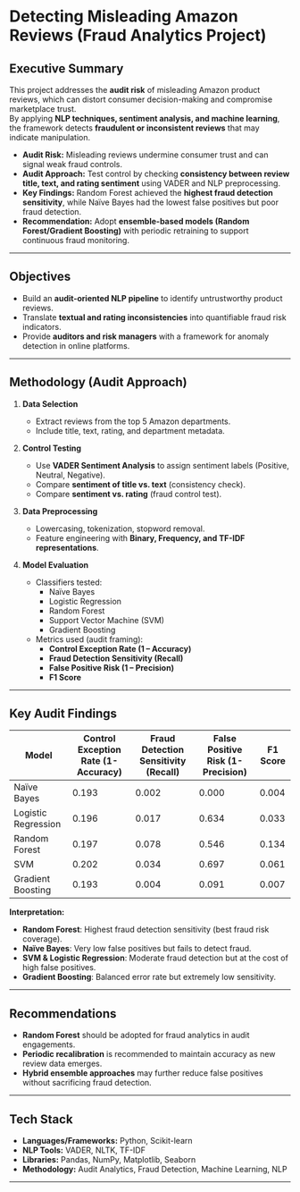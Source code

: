 # Detecting Misleading Amazon Reviews (Fraud Analytics Project)

## Executive Summary
This project addresses the **audit risk** of misleading Amazon product reviews, which can distort consumer decision-making and compromise marketplace trust.  
By applying **NLP techniques, sentiment analysis, and machine learning**, the framework detects **fraudulent or inconsistent reviews** that may indicate manipulation.

- **Audit Risk:** Misleading reviews undermine consumer trust and can signal weak fraud controls.  
- **Audit Approach:** Test control by checking **consistency between review title, text, and rating sentiment** using VADER and NLP preprocessing.  
- **Key Findings:** Random Forest achieved the **highest fraud detection sensitivity**, while Naïve Bayes had the lowest false positives but poor fraud detection.  
- **Recommendation:** Adopt **ensemble-based models (Random Forest/Gradient Boosting)** with periodic retraining to support continuous fraud monitoring.  

---

## Objectives
- Build an **audit-oriented NLP pipeline** to identify untrustworthy product reviews.  
- Translate **textual and rating inconsistencies** into quantifiable fraud risk indicators.  
- Provide **auditors and risk managers** with a framework for anomaly detection in online platforms.  

---

## Methodology (Audit Approach)
1. **Data Selection**  
   - Extract reviews from the top 5 Amazon departments.  
   - Include title, text, rating, and department metadata.  

2. **Control Testing**  
   - Use **VADER Sentiment Analysis** to assign sentiment labels (Positive, Neutral, Negative).  
   - Compare **sentiment of title vs. text** (consistency check).  
   - Compare **sentiment vs. rating** (fraud control test).  

3. **Data Preprocessing**  
   - Lowercasing, tokenization, stopword removal.  
   - Feature engineering with **Binary, Frequency, and TF-IDF representations**.  

4. **Model Evaluation**  
   - Classifiers tested:  
     - Naïve Bayes  
     - Logistic Regression  
     - Random Forest  
     - Support Vector Machine (SVM)  
     - Gradient Boosting  
   - Metrics used (audit framing):  
     - **Control Exception Rate (1 – Accuracy)**  
     - **Fraud Detection Sensitivity (Recall)**  
     - **False Positive Risk (1 – Precision)**  
     - **F1 Score**  

---

## Key Audit Findings

| Model               | Control Exception Rate (1-Accuracy) | Fraud Detection Sensitivity (Recall) | False Positive Risk (1-Precision) | F1 Score |
|----------------------|--------------------------------------|--------------------------------------|-----------------------------------|----------|
| Naïve Bayes         | 0.193                                | 0.002                                | 0.000                             | 0.004    |
| Logistic Regression | 0.196                                | 0.017                                | 0.634                             | 0.033    |
| Random Forest       | 0.197                                | 0.078                                | 0.546                             | 0.134    |
| SVM                 | 0.202                                | 0.034                                | 0.697                             | 0.061    |
| Gradient Boosting   | 0.193                                | 0.004                                | 0.091                             | 0.007    |

**Interpretation:**  
- **Random Forest**: Highest fraud detection sensitivity (best fraud risk coverage).  
- **Naïve Bayes**: Very low false positives but fails to detect fraud.  
- **SVM & Logistic Regression**: Moderate fraud detection but at the cost of high false positives.  
- **Gradient Boosting**: Balanced error rate but extremely low sensitivity.  

---

## Recommendations
- **Random Forest** should be adopted for fraud analytics in audit engagements.  
- **Periodic recalibration** is recommended to maintain accuracy as new review data emerges.  
- **Hybrid ensemble approaches** may further reduce false positives without sacrificing fraud detection.  

---

## Tech Stack
- **Languages/Frameworks:** Python, Scikit-learn  
- **NLP Tools:** VADER, NLTK, TF-IDF  
- **Libraries:** Pandas, NumPy, Matplotlib, Seaborn  
- **Methodology:** Audit Analytics, Fraud Detection, Machine Learning, NLP  

---


